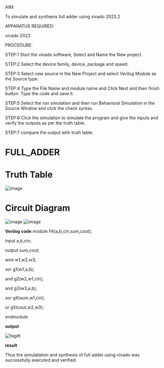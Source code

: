 AIM:

To simulate and synthesis full adder using vivado 2023.2

APPARATUS REQUIRED:

vivado 2023

PROCEDURE:

STEP:1 Start the vivado software, Select and Name the New project.

STEP:2 Select the device family, device, package and speed.

STEP:3 Select new source in the New Project and select Verilog Module as the Source type.

STEP:4 Type the File Name and module name and Click Next and then finish button. Type the code and save it.

STEP:5 Select the run simulation and then run Behavioral Simulation in the Source Window and click the check syntax.

STEP:6 Click the simulation to simulate the program and give the inputs and verify the outputs as per the truth table.

STEP:7 compare the output with truth table.

# FULL_ADDER
# Truth Table
![image](https://github.com/RESMIRNAIR/FULL_ADDER/assets/154305926/02ead8f5-d958-4c89-ac51-368ca086cf41)
# Circuit Diagram
![image](https://github.com/RESMIRNAIR/FULL_ADDER/assets/154305926/418e00aa-ed19-4ab3-a413-bae9575bff0e)
![image](https://github.com/RESMIRNAIR/FULL_ADDER/assets/154305926/0c26fe47-d78c-43dd-ac0d-804e427a3bbc)

**Verilog code**
module FA(a,b,cin,sum,cout); 

input a,b,cin; 

output sum,cout; 

wire w1,w2,w3; 

xor g1(w1,a,b); 

and g2(w2,w1,cin); 

and g3(w3,a,b); 

xor g4(sum,w1,cin); 

or g5(cout,w2,w3); 

endmodule 

**output**

![fagitt](https://github.com/nithin2134/FULL_ADDER/assets/160302970/4fad8fc6-3ce6-4168-8ec8-e66fd92dfdae)

**result**

Thus the simulatation and synthesis of full adder using vivado was successfully executed and verified.

